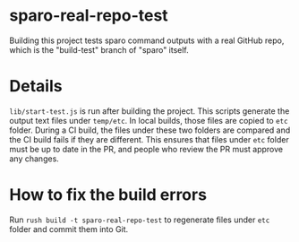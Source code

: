 # sparo-real-repo-test

Building this project tests sparo command outputs with a real GitHub repo, which is the "build-test" branch of "sparo" itself.

# Details

`lib/start-test.js` is run after building the project. This scripts generate the output text files under `temp/etc`. In local builds, those files are copied to `etc` folder. During a CI build, the files under these two folders are compared and the CI build fails if they are different. This ensures that files under `etc` folder must be up to date in the PR, and people who review the PR must approve any changes.

# How to fix the build errors

Run `rush build -t sparo-real-repo-test` to regenerate files under `etc` folder and commit them into Git.